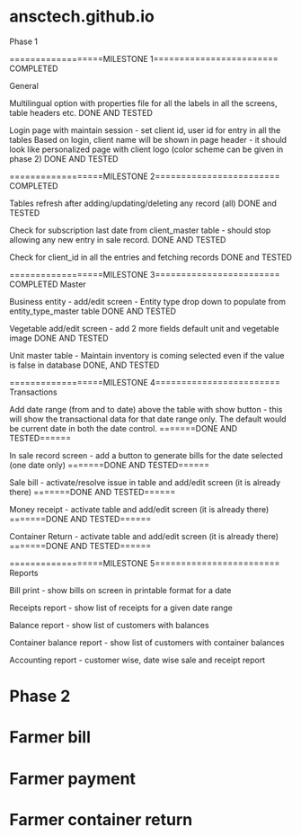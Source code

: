 # ansctech.github.io

Phase 1

==================MILESTONE 1======================== COMPLETED

General

Multilingual option with properties file for all the labels in all the screens, table headers etc. DONE AND TESTED

Login page with maintain session - set client id, user id for entry in all the tables
Based on login, client name will be shown in page header - it should look like personalized page with client logo (color scheme can be given in phase 2) DONE AND TESTED

==================MILESTONE 2======================== COMPLETED

Tables refresh after adding/updating/deleting any record (all) DONE and TESTED

Check for subscription last date from client_master table - should stop allowing any new entry in sale record. DONE AND TESTED

Check for client_id in all the entries and fetching records DONE and TESTED

==================MILESTONE 3======================== COMPLETED
Master

Business entity - add/edit screen - Entity type drop down to populate from entity_type_master table DONE AND TESTED

Vegetable add/edit screen - add 2 more fields default unit and vegetable image DONE AND TESTED

Unit master table - Maintain inventory is coming selected even if the value is false in database DONE, AND TESTED

==================MILESTONE 4========================
Transactions

Add date range (from and to date) above the table with show button - this will show the transactional data for that date range only. The default would be current date in both the date control. =======DONE AND TESTED======

In sale record screen - add a button to generate bills for the date selected (one date only) =======DONE AND TESTED======

Sale bill - activate/resolve issue in table and add/edit screen (it is already there) =======DONE AND TESTED======

Money receipt - activate table and add/edit screen (it is already there) =======DONE AND TESTED======

Container Return - activate table and add/edit screen (it is already there) =======DONE AND TESTED======

==================MILESTONE 5========================
Reports

Bill print - show bills on screen in printable format for a date

Receipts report - show list of receipts for a given date range

Balance report - show list of customers with balances

Container balance report - show list of customers with container balances

Accounting report - customer wise, date wise sale and receipt report

# Phase 2

# Farmer bill

# Farmer payment

# Farmer container return

